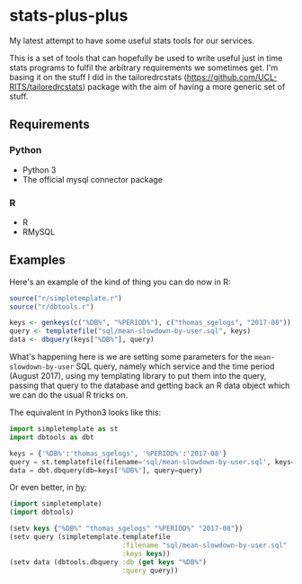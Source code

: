 # stats-plus-plus
My latest attempt to have some useful stats tools for our services.

This is a set of tools that can hopefully be used to write useful just in time stats programs to fulfil the arbitrary requirements we sometimes get.  I'm basing it on the stuff I did in the tailoredrcstats (https://github.com/UCL-RITS/tailoredrcstats) package with the aim of having a more generic set of stuff.

## Requirements

### Python

* Python 3
* The official mysql connector package

### R

* R
* RMySQL

## Examples

Here's an example of the kind of thing you can do now in R:

```R
source("r/simpletemplate.r")
source("r/dbtools.r")

keys <- genkeys(c("%DB%", "%PERIOD%"), c("thomas_sgelogs", "2017-08"))
query <- templatefile("sql/mean-slowdown-by-user.sql", keys)
data <- dbquery(keys["%DB%"], query)
```

What's happening here is we are setting some parameters for the `mean-slowdown-by-user` SQL query, namely which service and the time period (August 2017), using my templating library to put them into the query, passing that query to the database and getting back an R data object which we can do the usual R tricks on.

The equivalent in Python3 looks like this:

```Python
import simpletemplate as st 
import dbtools as dbt 

keys = {'%DB%':'thomas_sgelogs', '%PERIOD%':'2017-08'}
query = st.templatefile(filename='sql/mean-slowdown-by-user.sql', keys=keys)
data = dbt.dbquery(db=keys['%DB%'], query=query)
```

Or even better, in [hy](http://docs.hylang.org/en/stable/):

```Clojure
(import simpletemplate)
(import dbtools)

(setv keys {"%DB%" "thomas_sgelogs" "%PERIOD%" "2017-08"})
(setv query (simpletemplate.templatefile 
                            :filename "sql/mean-slowdown-by-user.sql"
                            :keys keys))
(setv data (dbtools.dbquery :db (get keys "%DB%")
                            :query query))
```